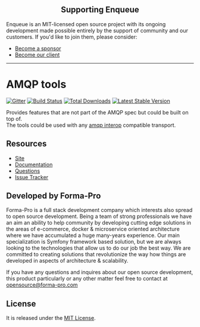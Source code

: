 <h2 align="center">Supporting Enqueue</h2>

Enqueue is an MIT-licensed open source project with its ongoing development made possible entirely by the support of community and our customers. If you'd like to join them, please consider:

- [Become a sponsor](https://www.patreon.com/makasim)
- [Become our client](http://forma-pro.com/)

---

# AMQP tools

[![Gitter](https://badges.gitter.im/php-enqueue/Lobby.svg)](https://gitter.im/php-enqueue/Lobby)
[![Build Status](https://travis-ci.org/php-enqueue/amqp-tools.png?branch=master)](https://travis-ci.org/php-enqueue/amqp-tools)
[![Total Downloads](https://poser.pugx.org/enqueue/amqp-tools/d/total.png)](https://packagist.org/packages/enqueue/amqp-tools)
[![Latest Stable Version](https://poser.pugx.org/enqueue/amqp-tools/version.png)](https://packagist.org/packages/enqueue/amqp-tools)
 
Provides features that are not part of the AMQP spec but could be built on top of.  
The tools could be used with any [amqp interop](https://github.com/queue-interop/queue-interop#amqp-interop) compatible transport.  

## Resources

* [Site](https://enqueue.forma-pro.com/)
* [Documentation](https://github.com/php-enqueue/enqueue-dev/blob/master/docs/index.md)
* [Questions](https://gitter.im/php-enqueue/Lobby)
* [Issue Tracker](https://github.com/php-enqueue/enqueue-dev/issues)

## Developed by Forma-Pro

Forma-Pro is a full stack development company which interests also spread to open source development. 
Being a team of strong professionals we have an aim an ability to help community by developing cutting edge solutions in the areas of e-commerce, docker & microservice oriented architecture where we have accumulated a huge many-years experience. 
Our main specialization is Symfony framework based solution, but we are always looking to the technologies that allow us to do our job the best way. We are committed to creating solutions that revolutionize the way how things are developed in aspects of architecture & scalability.

If you have any questions and inquires about our open source development, this product particularly or any other matter feel free to contact at opensource@forma-pro.com

## License

It is released under the [MIT License](LICENSE).